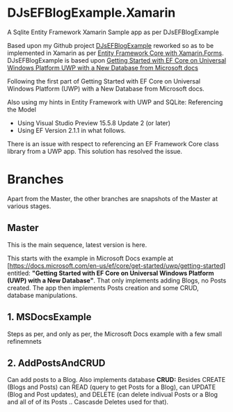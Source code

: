 # DJsEFBlogExample.Xamarin
A Sqlite Entity Framework Xamarin Sample app as per DJsEFBlogExample

Based upon my Github project [DJsEFBlogExample](https://github.com/djaus2/DJsEFBlogExample) reworked so as to be 
implemented in Xamarin as per [Entity Framework Core with Xamarin.Forms](https://xamarinhelp.com/entity-framework-core-xamarin-forms/). DJsEFBlogExample is based upon [Getting Started with EF Core on Universal Windows Platform UWP with a New Database from Microsoft docs](https://docs.microsoft.com/en-us/ef/core/get-started/uwp/getting-started)


Following the first part of Getting Started with EF Core on Universal Windows Platform (UWP) with a New Database from Microsoft docs.

Also using my hints in Entity Framework with UWP and SQLite: Referencing the Model

- Using Visual Studio Preview 15.5.8 Update 2 (or later)
- Using EF Version 2.1.1 in what follows.

There is an issue with respect to referencing an EF Framework Core class library from a UWP app. This solution has resolved the issue.

# Branches
Apart from the Master, the other branches are snapshots of the Master at various stages.

## Master
This is the main sequence, latest version is here.

This starts with the example in Microsoft Docs example at [https://docs.microsoft.com/en-us/ef/core/get-started/uwp/getting-started] entitled: **"Getting Started with EF Core on Universal Windows Platform (UWP) with a New Database"**. That only implements adding Blogs, no Posts created. The app then implements Posts creation and some CRUD, database manipulations.

## 1. MSDocsExample
Steps as per, and only as per, the Microsoft Docs example with a few small refinemnets

## 2. AddPostsAndCRUD
Can add posts to a Blog. Also implements database **CRUD:** Besides CREATE (Blogs and Posts) can READ (query to get Posts for a Blog), can UPDATE (Blog and Post updates), and DELETE (can delete indivual Posts or a Blog and all of of its Posts .. Cascasde Deletes used for that).

